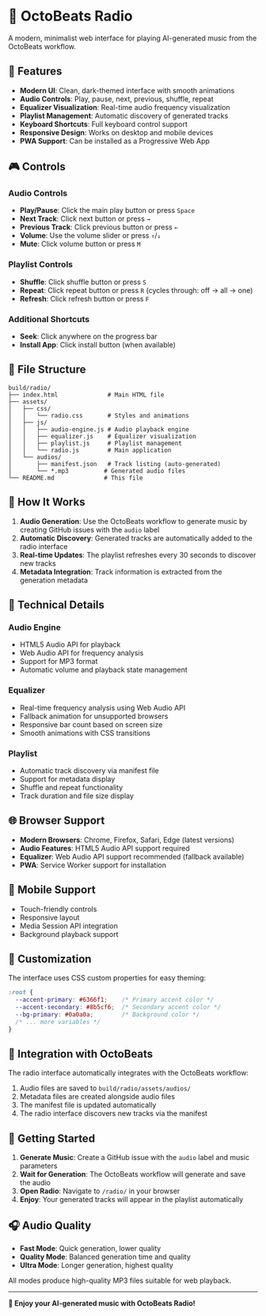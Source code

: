# 🎵 OctoBeats Radio

A modern, minimalist web interface for playing AI-generated music from the OctoBeats workflow.

## 🚀 Features

- **Modern UI**: Clean, dark-themed interface with smooth animations
- **Audio Controls**: Play, pause, next, previous, shuffle, repeat
- **Equalizer Visualization**: Real-time audio frequency visualization
- **Playlist Management**: Automatic discovery of generated tracks
- **Keyboard Shortcuts**: Full keyboard control support
- **Responsive Design**: Works on desktop and mobile devices
- **PWA Support**: Can be installed as a Progressive Web App

## 🎮 Controls

### Audio Controls
- **Play/Pause**: Click the main play button or press `Space`
- **Next Track**: Click next button or press `→`
- **Previous Track**: Click previous button or press `←`
- **Volume**: Use the volume slider or press `↑`/`↓`
- **Mute**: Click volume button or press `M`

### Playlist Controls
- **Shuffle**: Click shuffle button or press `S`
- **Repeat**: Click repeat button or press `R` (cycles through: off → all → one)
- **Refresh**: Click refresh button or press `F`

### Additional Shortcuts
- **Seek**: Click anywhere on the progress bar
- **Install App**: Click install button (when available)

## 📁 File Structure

```
build/radio/
├── index.html              # Main HTML file
├── assets/
│   ├── css/
│   │   └── radio.css       # Styles and animations
│   ├── js/
│   │   ├── audio-engine.js # Audio playback engine
│   │   ├── equalizer.js    # Equalizer visualization
│   │   ├── playlist.js     # Playlist management
│   │   └── radio.js        # Main application
│   └── audios/
│       ├── manifest.json   # Track listing (auto-generated)
│       └── *.mp3          # Generated audio files
└── README.md              # This file
```

## 🎵 How It Works

1. **Audio Generation**: Use the OctoBeats workflow to generate music by creating GitHub issues with the `audio` label
2. **Automatic Discovery**: Generated tracks are automatically added to the radio interface
3. **Real-time Updates**: The playlist refreshes every 30 seconds to discover new tracks
4. **Metadata Integration**: Track information is extracted from the generation metadata

## 🔧 Technical Details

### Audio Engine
- HTML5 Audio API for playback
- Web Audio API for frequency analysis
- Support for MP3 format
- Automatic volume and playback state management

### Equalizer
- Real-time frequency analysis using Web Audio API
- Fallback animation for unsupported browsers
- Responsive bar count based on screen size
- Smooth animations with CSS transitions

### Playlist
- Automatic track discovery via manifest file
- Support for metadata display
- Shuffle and repeat functionality
- Track duration and file size display

## 🌐 Browser Support

- **Modern Browsers**: Chrome, Firefox, Safari, Edge (latest versions)
- **Audio Features**: HTML5 Audio API support required
- **Equalizer**: Web Audio API support recommended (fallback available)
- **PWA**: Service Worker support for installation

## 📱 Mobile Support

- Touch-friendly controls
- Responsive layout
- Media Session API integration
- Background playback support

## 🎨 Customization

The interface uses CSS custom properties for easy theming:

```css
:root {
  --accent-primary: #6366f1;    /* Primary accent color */
  --accent-secondary: #8b5cf6;  /* Secondary accent color */
  --bg-primary: #0a0a0a;        /* Background color */
  /* ... more variables */
}
```

## 🔄 Integration with OctoBeats

The radio interface automatically integrates with the OctoBeats workflow:

1. Audio files are saved to `build/radio/assets/audios/`
2. Metadata files are created alongside audio files
3. The manifest file is updated automatically
4. The radio interface discovers new tracks via the manifest

## 🚀 Getting Started

1. **Generate Music**: Create a GitHub issue with the `audio` label and music parameters
2. **Wait for Generation**: The OctoBeats workflow will generate and save the audio
3. **Open Radio**: Navigate to `/radio/` in your browser
4. **Enjoy**: Your generated tracks will appear in the playlist automatically

## 🎧 Audio Quality

- **Fast Mode**: Quick generation, lower quality
- **Quality Mode**: Balanced generation time and quality
- **Ultra Mode**: Longer generation, highest quality

All modes produce high-quality MP3 files suitable for web playback.

---

**🎵 Enjoy your AI-generated music with OctoBeats Radio!** 